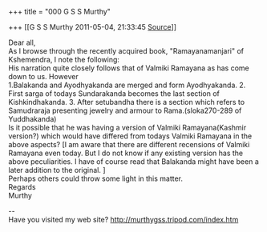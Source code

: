 +++
title = "000 G S S Murthy"

+++
[[G S S Murthy	2011-05-04, 21:33:45 [Source](https://groups.google.com/g/samskrita/c/lLVkon8h5R4)]]



Dear all,  
As I browse through the recently acquired book, "Ramayanamanjari" of Kshemendra, I note the following:  
His narration quite closely follows that of Valmiki Ramayana as has come down to us. However  
1.Balakanda and Ayodhyakanda are merged and form Ayodhyakanda. 2. First sarga of todays Sundarakanda becomes the last section of Kishkindhakanda. 3. After setubandha there is a section which refers to Samudraraja presenting jewelry and armour to Rama.(sloka270-289 of Yuddhakanda)  
Is it possible that he was having a version of Valmiki Ramayana(Kashmir version?) which would have differed from todays Valmiki Ramayana in the above aspects? \[I am aware that there are different recensions of Valmiki Ramayana even today. But I do not know if any existing version has the above peculiarities. I have of course read that Balakanda might have been a later addition to the original. \]  
Perhaps others could throw some light in this matter.  
Regards  
Murthy  
  
  
--  
Have you visited my web site? <http://murthygss.tripod.com/index.htm>  
  


